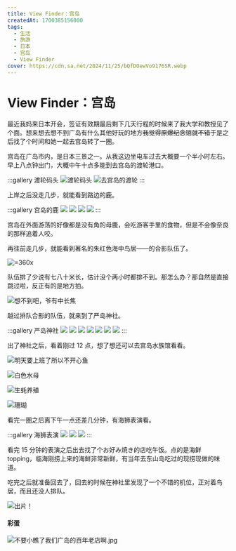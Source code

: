 ```yaml
---
title: View Finder：宫岛
createdAt: 1700385156000
tags:
  - 生活
  - 旅游
  - 日本
  - 宫岛
  - View Finder
cover: https://cdn.sa.net/2024/11/25/bQfDOewVo9176SR.webp
---
```


# View Finder：宫岛

最近我妈来日本开会，签证有效期最后剩下几天行程的时候来了我大学和教授见了个面。想来想去想不到广岛有什么其他好玩的地方~~我觉得原爆纪念馆就不错~~于是之后找了个时间和她一起去宫岛转了一圈。

宫岛在广岛市内，是日本三景之一。从我这边坐电车过去大概要一个半小时左右。早上八点钟出门，大概中午十点多能到去宫岛的渡轮港口。

:::gallery 渡轮码头
![渡轮码头](https://cdn.sa.net/2024/12/01/JvUyCNru7AqVz9X.webp)
![去宫岛的渡轮](https://cdn.sa.net/2024/12/01/EkLWXCagZ4687Vn.webp)
:::

上岸之后没走几步，就能看到路边的鹿。

:::gallery 宫岛的鹿
![](https://cdn.sa.net/2024/12/01/Z8qs2fEwhz37LMu.webp)
![](https://cdn.sa.net/2024/12/01/fd7G24g9vNyQ3SK.webp)
![](https://cdn.sa.net/2024/12/01/mMZuWkT4iNznCVg.webp)
![](https://cdn.sa.net/2024/12/01/OivsNjEHMtkouWF.webp)
:::

宫岛在外面游荡的好像都是没有角的母鹿，会吃游客手里的食物，但是不会像奈良的那样追着人咬。

再往前走几步，就能看到著名的朱红色海中鸟居——的合影队伍了。

![ =360x](https://cdn.sa.net/2024/12/01/qLOnKjTsuc1JoxQ.webp)

队伍排了少说有七八十米长，估计没个两小时都排不到。那怎么办？那自然是直接跳过啦，反正有的是地方拍。

![想不到吧，爷有中长焦](https://cdn.sa.net/2024/12/01/IvD5gUwFJki8pdm.webp)

越过排队合影的队伍，就来到了严岛神社。

:::gallery 严岛神社
![](https://cdn.sa.net/2024/12/01/fg2nWqBI7AkFDj8.webp)
![](https://cdn.sa.net/2024/12/01/u4pztRDKM1AF5mk.webp)
![](https://cdn.sa.net/2024/12/01/L2Evw8VMxtAdkjz.webp)
![](https://cdn.sa.net/2024/12/01/D7VkPiyAs9huB4d.webp)
![](https://cdn.sa.net/2024/12/01/vMu1SGlBwZ9CUe7.webp)
![](https://cdn.sa.net/2024/12/01/yA1O4Tc7h5zMLJt.webp)
![](https://cdn.sa.net/2024/12/01/kizq78GVoTBDbHn.webp)
:::

出了神社之后，看着刚过 12 点，想了想还可以去宫岛水族馆看看。

![明天要上班了所以不开心鱼](https://cdn.sa.net/2024/12/01/X7dpnB6l3ZNtjaW.webp)

![白色水母](https://cdn.sa.net/2024/12/01/JvBXyq9RGWYpzS5.webp)

![生蚝养殖](https://cdn.sa.net/2024/12/01/IuVCQapESFZ2q1d.webp)

![珊瑚](https://cdn.sa.net/2024/12/01/ouhJVKEm2dSN5IO.webp)

看完一圈之后离下午一点还差几分钟，有海狮表演看。

:::gallery 海狮表演
![](https://cdn.sa.net/2024/12/01/DNOP2gsVYIqJEx3.webp)
![](https://cdn.sa.net/2024/12/01/QMZbIJseRuUWqom.webp)
![](https://cdn.sa.net/2024/12/01/VWvwX9KDPRQnq83.webp)
:::

看完 15 分钟的表演之后出去找了个お好み焼き的店吃午饭。点的是海鲜 topping，临海刚捞上来的海鲜非常新鲜，有当年去东山岛吃过的现捞现做的味道。

吃完之后就准备回去了，回去的时候在神社里发现了一个不错的机位，正对着鸟居，而且还没人排队。

![出片！](https://cdn.sa.net/2024/11/25/bQfDOewVo9176SR.webp)

#### 彩蛋

![不要小瞧了我们广岛的百年老店啊.jpg](https://cdn.sa.net/2024/12/01/vQNJMZl6beuSt2d.webp)
